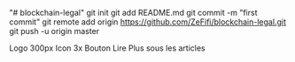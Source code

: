 "# blockchain-legal"  git init git add README.md git commit -m "first commit" git remote add origin https://github.com/ZeFifi/blockchain-legal.git git push -u origin master

Logo 300px
Icon 3x
Bouton Lire Plus sous les articles